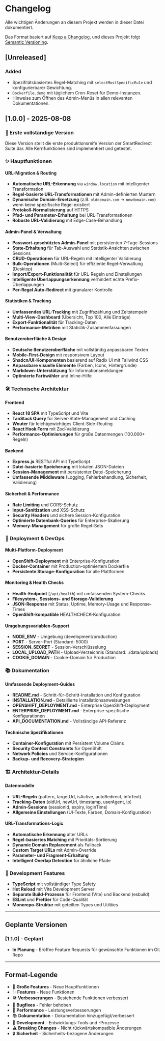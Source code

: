 # Changelog

Alle wichtigen Änderungen an diesem Projekt werden in dieser Datei dokumentiert.

Das Format basiert auf [Keep a Changelog](https://keepachangelog.com/de/1.0.0/),
und dieses Projekt folgt [Semantic Versioning](https://semver.org/lang/de/).

## [Unreleased]
### Added
- Spezifitätsbasiertes Regel-Matching mit `selectMostSpecificRule` und konfigurierbarer Gewichtung.
- `Dockerfile.demo` mit täglichem Cron-Reset für Demo-Instanzen.
- Hinweise zum Öffnen des Admin-Menüs in allen relevanten Dokumentationen.

## [1.0.0] - 2025-08-08

### 🎉 Erste vollständige Version

Diese Version stellt die erste produktionsreife Version der SmartRedirect Suite dar. Alle Kernfunktionen sind implementiert und getestet.

### ✨ Hauptfunktionen

#### URL-Migration & Routing
- **Automatische URL-Erkennung** via `window.location` mit intelligenter Transformation
- **Regel-basierte URL-Transformationen** mit Admin-definierten Mustern
- **Dynamische Domain-Ersetzung** (z.B. `olddomain.com` → `newdomain.com`) wenn keine spezifische Regel existiert
- **Protokoll-Normalisierung** auf HTTPS
- **Pfad- und Parameter-Erhaltung** bei URL-Transformationen
- **Robuste URL-Validierung** mit Edge-Case-Behandlung

#### Admin-Panel & Verwaltung
- **Passwort-geschütztes Admin-Panel** mit persistenten 7-Tage-Sessions
- **State-Erhaltung** für Tab-Auswahl und Statistik-Ansichten zwischen Sessions
- **CRUD-Operationen** für URL-Regeln mit intelligenter Validierung
- **Bulk-Operationen** (Multi-Select) für effiziente Regel-Verwaltung (Desktop)
- **Import/Export-Funktionalität** für URL-Regeln und Einstellungen
- **Intelligente Überlappungserkennung** verhindert echte Prefix-Überlappungen
- **Per-Regel Auto-Redirect** mit granularer Kontrolle

#### Statistiken & Tracking
- **Umfassendes URL-Tracking** mit Zugriffszählung und Zeitstempeln
- **Multi-View-Dashboard** (Übersicht, Top 100, Alle Einträge)
- **Export-Funktionalität** für Tracking-Daten
- **Performance-Metriken** mit Statistik-Zusammenfassungen

#### Benutzeroberfläche & Design
- **Deutsche Benutzeroberfläche** mit vollständig anpassbaren Texten
- **Mobile-First-Design** mit responsivem Layout
- **Shadcn/UI-Komponenten** basierend auf Radix UI mit Tailwind CSS
- **Anpassbare visuelle Elemente** (Farben, Icons, Hintergründe)
- **Markdown-Unterstützung** für Informationsmeldungen
- **Optimierte Farbwähler** und Inline-Hilfe

### 🛠️ Technische Architektur

#### Frontend
- **React 18 SPA** mit TypeScript und Vite
- **TanStack Query** für Server-State-Management und Caching
- **Wouter** für leichtgewichtiges Client-Side-Routing
- **React Hook Form** mit Zod-Validierung
- **Performance-Optimierungen** für große Datenmengen (100.000+ Regeln)

#### Backend
- **Express.js** RESTful API mit TypeScript
- **Datei-basierte Speicherung** mit lokalen JSON-Dateien
- **Session-Management** mit persistenter Datei-Speicherung
- **Umfassende Middleware** (Logging, Fehlerbehandlung, Sicherheit, Validierung)

#### Sicherheit & Performance
- **Rate Limiting** und CORS-Schutz
- **Input-Sanitization** und XSS-Schutz
- **Security Headers** und sichere Session-Konfiguration
- **Optimierte Datenbank-Queries** für Enterprise-Skalierung
- **Memory-Management** für große Regel-Sets

### 🚀 Deployment & DevOps

#### Multi-Platform-Deployment
- **OpenShift-Deployment** mit Enterprise-Konfiguration
- **Docker-Container** mit Production-optimiertem Dockerfile
- **Persistente Storage-Konfiguration** für alle Plattformen

#### Monitoring & Health Checks
- **Health-Endpoint** (`/api/health`) mit umfassenden System-Checks
- **Filesystem-, Sessions- und Storage-Validierung**
- **JSON-Response** mit Status, Uptime, Memory-Usage und Response-Times
- **OpenShift-kompatible** HEALTHCHECK-Konfiguration

#### Umgebungsvariablen-Support
- **NODE_ENV** - Umgebung (development/production)
- **PORT** - Server-Port (Standard: 5000)
- **SESSION_SECRET** - Session-Verschlüsselung
- **LOCAL_UPLOAD_PATH** - Upload-Verzeichnis (Standard: ./data/uploads)
- **COOKIE_DOMAIN** - Cookie-Domain für Production

### 📚 Dokumentation

#### Umfassende Deployment-Guides
- **README.md** - Schritt-für-Schritt-Installation und Konfiguration
- **INSTALLATION.md** - Detaillierte Installationsanweisungen
- **OPENSHIFT_DEPLOYMENT.md** - Enterprise OpenShift-Deployment
- **ENTERPRISE_DEPLOYMENT.md** - Enterprise-spezifische Konfigurationen
- **API_DOCUMENTATION.md** - Vollständige API-Referenz

#### Technische Spezifikationen
- **Container-Konfiguration** mit Persistent Volume Claims
- **Security Context Constraints** für OpenShift
- **Network Policies** und Service-Konfigurationen
- **Backup- und Recovery-Strategien**

### 🏗️ Architektur-Details

#### Datenmodelle
- **URL-Regeln** (pattern, targetUrl, isActive, autoRedirect, infoText)
- **Tracking-Daten** (oldUrl, newUrl, timestamp, userAgent, ip)
- **Admin-Sessions** (sessionId, expiry, loginTime)
- **Allgemeine Einstellungen** (UI-Texte, Farben, Domain-Konfiguration)

#### URL-Transformations-Logic
- **Automatische Erkennung** alter URLs
- **Regel-basiertes Matching** mit Prioritäts-Sortierung
- **Dynamic Domain Replacement** als Fallback
- **Custom Target URLs** mit Admin-Override
- **Parameter- und Fragment-Erhaltung**
- **Intelligent Overlap Detection** für ähnliche Pfade

### 🔧 Development Features
- **TypeScript** mit vollständiger Type Safety
- **Hot Reload** mit Vite Development Server
- **Separate Build-Prozesse** für Frontend (Vite) und Backend (esbuild)
- **ESLint** und **Prettier** für Code-Qualität
- **Monorepo-Struktur** mit geteilten Types und Utilities

---

## Geplante Versionen

### [1.1.0] - Geplant
- **In Planung** - Eröffne Feature Requests für gewünschte Funktionen im Git Repo

---

## Format-Legende

- 🎉 **Große Features** - Neue Hauptfunktionen
- ✨ **Features** - Neue Funktionen
- 🛠️ **Verbesserungen** - Bestehende Funktionen verbessert
- 🐛 **Bugfixes** - Fehler behoben
- 🚀 **Performance** - Leistungsverbesserungen
- 📚 **Dokumentation** - Dokumentation hinzugefügt/verbessert
- 🔧 **Development** - Entwicklungs-Tools und -Prozesse
- ⚠️ **Breaking Changes** - Nicht rückwärtskompatible Änderungen
- 🔒 **Sicherheit** - Sicherheits-bezogene Änderungen